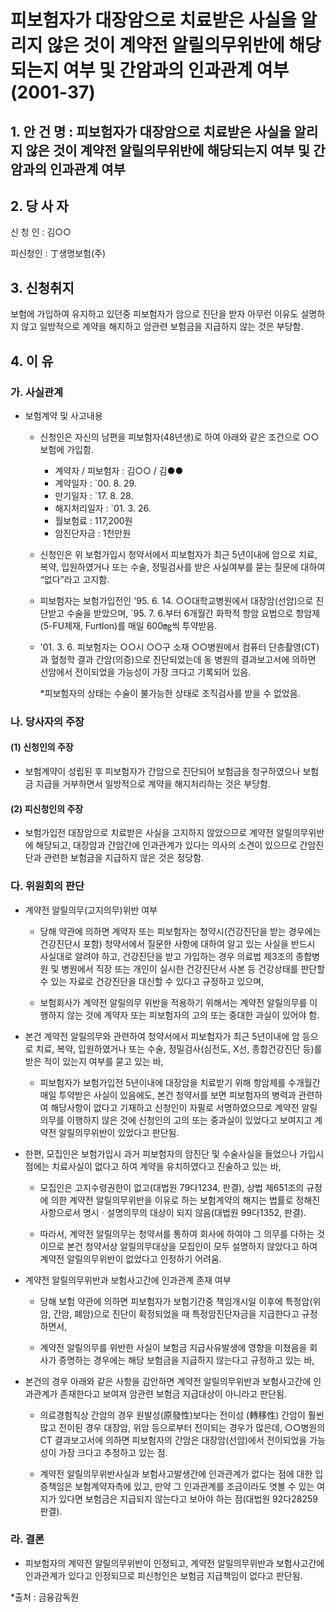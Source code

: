 # 피보험자가 대장암으로 치료받은 사실을 알리지 않은 것이 계약전 알릴의무위반에 해당되는지 여부 및 간암과의 인과관계 여부(2001-37)


## 1. 안 건 명 : 피보험자가 대장암으로 치료받은 사실을 알리지 않은 것이 계약전 알릴의무위반에 해당되는지 여부 및 간암과의 인과관계 여부

## 2. 당 사 자

신 청 인 : 김○○
               
피신청인 : 丁생명보험(주)

## 3. 신청취지

보험에 가입하여 유지하고 있던중 피보험자가 암으로 진단을 받자 아무런 이유도 설명하지 않고 일방적으로 계약을 해지하고 암관련 보험금을 지급하지 않는 것은 부당함. 

## 4. 이   유

### 가. 사실관계

* 보험계약 및 사고내용

  * 신청인은 자신의 남편을 피보험자(48년생)로 하여 아래와 같은 조건으로 ○○보험에 가입함.
          
     - 계약자 / 피보험자   :  김○○ / 김●●
     - 계약일자            :  `00. 8. 29.
     - 만기일자            :  `17. 8. 28.
     - 해지처리일자         :  `01. 3. 26.
     - 월보험료            :   117,200원
     - 암진단자금          :  1천만원

   * 신청인은 위 보험가입시 청약서에서 피보험자가 최근 5년이내에 암으로 치료, 복약, 입원하였거나 또는 수술, 정밀검사를 받은 사실여부를 묻는 질문에 대하여 “없다”라고 고지함.
  
   * 피보험자는 보험가입전인 '95. 6. 14. ○○대학교병원에서 대장암(선암)으로 진단받고 수술을 받았으며, `95. 7. 6.부터 6개월간 화학적 항암 요법으로 항암제(5-FU제재, Furtlon)를 매일 600㎎씩 투약받음.

   *  '01. 3. 6. 피보험자는 ○○시 ○○구 소재 ○○병원에서 컴퓨터 단층촬영(CT)과 혈청학 결과 간암(의증)으로 진단되었는데 동 병원의 결과보고서에 의하면 선암에서 전이되었을 가능성이 가장 크다고 기록되어 있음.

       *피보험자의 상태는 수술이 불가능한 상태로 조직검사를 받을 수 없었음.

### 나. 당사자의 주장

#### (1) 신청인의 주장

* 보험계약이 성립된 후 피보험자가 간암으로 진단되어 보험금을 청구하였으나 보험금 지급을 거부하면서 일방적으로 계약을 해지처리하는 것은 부당함.

#### (2) 피신청인의 주장

* 보험가입전 대장암으로 치료받은 사실을 고지하지 않았으므로 계약전 알릴의무위반에 해당되고, 대장암과 간암간에 인과관계가 있다는 의사의 소견이 있으므로 간암진단과 관련한 보험금을 지급하지 않은 것은 정당함.

### 다. 위원회의 판단

* 계약전 알릴의무(고지의무)위반 여부

  * 당해 약관에 의하면 계약자 또는 피보험자는 청약시(건강진단을 받는 경우에는 건강진단시 포함) 청약서에서 질문한 사항에 대하여 알고 있는 사실을 반드시 사실대로 알려야 하고, 건강진단을 받고 가입하는 경우 의료법 제3조의 종합병원 및 병원에서 직장 또는 개인이 실시한 건강진단서 사본 등 건강상태를 판단할 수 있는 자료로 건강진단을 대신할 수 있다고 규정하고 있으며,

  * 보험회사가 계약전 알릴의무 위반을 적용하기 위해서는 계약전 알릴의무를 이행하지 않는 것에 계약자 또는 피보험자의 고의 또는 중대한 과실이 있어야 함.


* 본건 계약전 알릴의무와 관련하여 청약서에서 피보험자가 최근 5년이내에 암 등으로 치료, 복약, 입원하였거나 또는 수술, 정밀검사(심전도, X선, 종합건강진단 등)를 받은 적이 있는지 여부를 묻고 있는 바,

  * 피보험자가 보험가입전 5년이내에 대장암을 치료받기 위해 항암제를 수개월간 매일 투약받은 사실이 있음에도, 본건 청약서를 보면 피보험자의 병력과 관련하여 해당사항이 없다고 기재하고 신청인이 자필로 서명하였으므로 계약전 알릴의무를 이행하지 않은 것에 신청인의 고의 또는 중과실이 있었다고 보여지고 계약전 알릴의무위반이 있었다고 판단됨. 

* 한편, 모집인은 보험가입시 과거 피보험자의 암진단 및 수술사실을 들었으나 가입시점에는 치료사실이 없다고 하여 계약을 유치하였다고 진술하고 있는 바, 

  * 모집인은 고지수령권한이 없고(대법원 79다1234, 판결), 상법 제651조의 규정에 의한 계약전 알릴의무위반을 이유로 하는 보험계약의 해지는 법률로 정해진 사항으로서 명시ㆍ설명의무의 대상이 되지 않음(대법원 99다1352, 판결).

  * 따라서, 계약전 알릴의무는 청약서를 통하여 회사에 하여야 그 의무를 다하는 것이므로 본건 청약서상 알릴의무대상을 모집인이 모두 설명하지 않았다고 하여 계약전 알릴의무위반이 없었다고 인정하기 어려움.

* 계약전 알릴의무위반과 보험사고간에 인과관계 존재 여부

  * 당해 보험 약관에 의하면 피보험자가 보험기간중 책임개시일 이후에 특정암(위암, 간암, 폐암)으로 진단이 확정되었을 때 특정암진단자금을 지급한다고 규정하면서, 

   * 계약전 알릴의무를 위반한 사실이 보험금 지급사유발생에 영향을 미쳤음을 회사가 증명하는 경우에는 해당 보험금을 지급하지 않는다고 규정하고 있는 바,

* 본건의 경우 아래와 같은 사항을 감안하면 계약전 알릴의무위반과 보험사고간에 인과관계가 존재한다고 보여져 암관련 보험금 지급대상이 아니라고 판단됨.

   * 의료경험칙상 간암의 경우 원발성(原發性)보다는 전이성 (轉移性) 간암이 훨씬 많고 전이된 경우 대장암, 위암 등으로부터 전이되는 경우가 많은데, ○○병원의 CT 결과보고서에 의하면 피보험자의 간암은 대장암(선암)에서 전이되었을 가능성이 가장 크다고 추정하고 있는 점.

   * 계약전 알릴의무위반사실과 보험사고발생간에 인과관계가 없다는 점에 대한 입증책임은 보험계약자측에 있고, 만약 그 인과관계를 조금이라도 엿볼 수 있는 여지가 있다면 보험금은 지급되지 않는다고 보아야 하는 점(대법원 92다28259 판결).

### 라. 결론 

* 피보험자의 계약전 알릴의무위반이 인정되고, 계약전 알릴의무위반과 보험사고간에 인과관계가 있다고 인정되므로 피신청인은 보험금 지급책임이 없다고 판단됨.

*출처 : 금융감독원